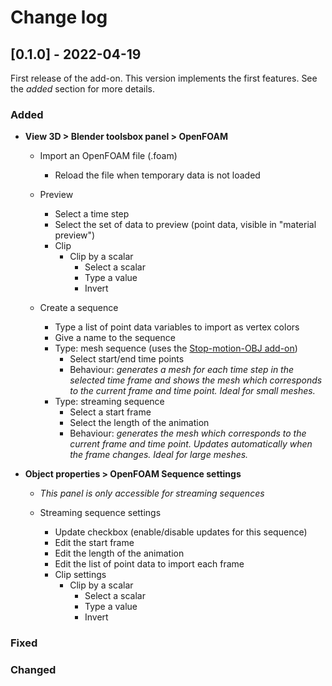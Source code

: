 # Change log

## [0.1.0] - 2022-04-19

First release of the add-on. This version implements the first features. See the *added* section for more details.

### Added

* **View 3D > Blender toolsbox panel > OpenFOAM**

    * Import an OpenFOAM file (.foam)
        * Reload the file when temporary data is not loaded

    * Preview
        * Select a time step
        * Select the set of data to preview (point data, visible in "material preview")
        * Clip
            * Clip by a scalar
                * Select a scalar
                * Type a value
                * Invert

    * Create a sequence
        * Type a list of point data variables to import as vertex colors
        * Give a name to the sequence
        * Type: mesh sequence (uses the [Stop-motion-OBJ add-on](https://github.com/neverhood311/Stop-motion-OBJ))
            * Select start/end time points
            * Behaviour: *generates a mesh for each time step in the selected time frame and shows the mesh which corresponds to the current frame and time point. Ideal for small meshes.*
        * Type: streaming sequence
            * Select a start frame
            * Select the length of the animation
            * Behaviour: *generates the mesh which corresponds to the current frame and time point. Updates automatically when the frame changes. Ideal for large meshes.*

* **Object properties > OpenFOAM Sequence settings**

    * *This panel is only accessible for streaming sequences*

    * Streaming sequence settings
        * Update checkbox (enable/disable updates for this sequence)
        * Edit the start frame
        * Edit the length of the animation
        * Edit the list of point data to import each frame
        * Clip settings
            * Clip by a scalar
                * Select a scalar
                * Type a value
                * Invert

### Fixed

### Changed
